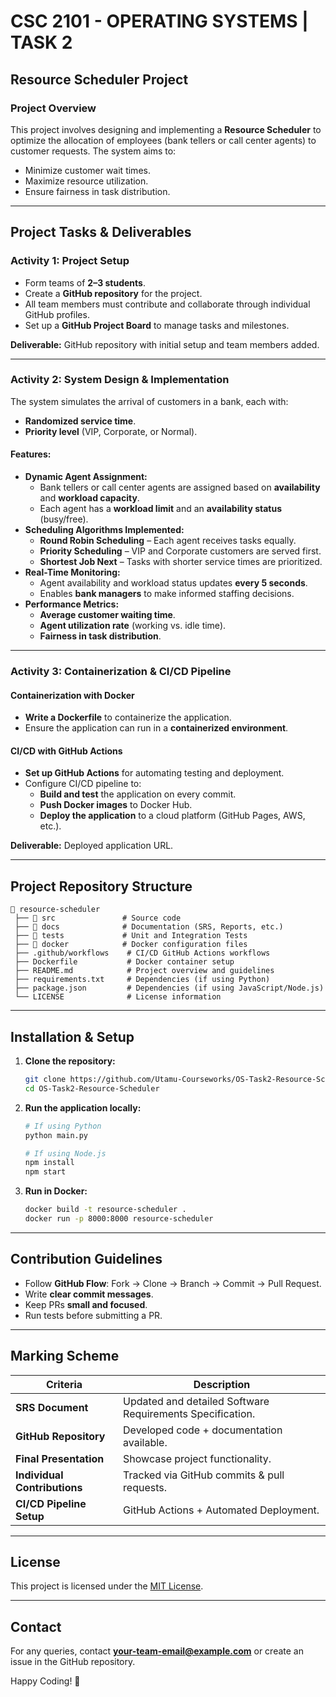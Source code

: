 # CSC 2101 - OPERATING SYSTEMS | TASK 2

## Resource Scheduler Project

### Project Overview
This project involves designing and implementing a **Resource Scheduler** to optimize the allocation of employees (bank tellers or call center agents) to customer requests. The system aims to:
- Minimize customer wait times.
- Maximize resource utilization.
- Ensure fairness in task distribution.

---

## Project Tasks & Deliverables

### Activity 1: Project Setup
- Form teams of **2–3 students**.
- Create a **GitHub repository** for the project.
- All team members must contribute and collaborate through individual GitHub profiles.
- Set up a **GitHub Project Board** to manage tasks and milestones.

**Deliverable:** GitHub repository with initial setup and team members added.

---

### Activity 2: System Design & Implementation
The system simulates the arrival of customers in a bank, each with:
- **Randomized service time**.
- **Priority level** (VIP, Corporate, or Normal).

#### Features:
- **Dynamic Agent Assignment:**
  - Bank tellers or call center agents are assigned based on **availability** and **workload capacity**.
  - Each agent has a **workload limit** and an **availability status** (busy/free).
- **Scheduling Algorithms Implemented:**
  - **Round Robin Scheduling** – Each agent receives tasks equally.
  - **Priority Scheduling** – VIP and Corporate customers are served first.
  - **Shortest Job Next** – Tasks with shorter service times are prioritized.
- **Real-Time Monitoring:**
  - Agent availability and workload status updates **every 5 seconds**.
  - Enables **bank managers** to make informed staffing decisions.
- **Performance Metrics:**
  - **Average customer waiting time**.
  - **Agent utilization rate** (working vs. idle time).
  - **Fairness in task distribution**.

---

### Activity 3: Containerization & CI/CD Pipeline
#### Containerization with Docker
- **Write a Dockerfile** to containerize the application.
- Ensure the application can run in a **containerized environment**.

#### CI/CD with GitHub Actions
- **Set up GitHub Actions** for automating testing and deployment.
- Configure CI/CD pipeline to:
  - **Build and test** the application on every commit.
  - **Push Docker images** to Docker Hub.
  - **Deploy the application** to a cloud platform (GitHub Pages, AWS, etc.).

**Deliverable:** Deployed application URL.

---

## Project Repository Structure
```
📂 resource-scheduler
 ├── 📂 src               # Source code
 ├── 📂 docs              # Documentation (SRS, Reports, etc.)
 ├── 📂 tests             # Unit and Integration Tests
 ├── 📂 docker            # Docker configuration files
 ├── .github/workflows    # CI/CD GitHub Actions workflows
 ├── Dockerfile           # Docker container setup
 ├── README.md            # Project overview and guidelines
 ├── requirements.txt     # Dependencies (if using Python)
 ├── package.json         # Dependencies (if using JavaScript/Node.js)
 └── LICENSE              # License information
```

---

## Installation & Setup
1. **Clone the repository:**
   ```bash
   git clone https://github.com/Utamu-Courseworks/OS-Task2-Resource-Scheduler
   cd OS-Task2-Resource-Scheduler
   ```
2. **Run the application locally:**
   ```bash
   # If using Python
   python main.py
   ```
   ```bash
   # If using Node.js
   npm install
   npm start
   ```
3. **Run in Docker:**
   ```bash
   docker build -t resource-scheduler .
   docker run -p 8000:8000 resource-scheduler
   ```

---

## Contribution Guidelines
- Follow **GitHub Flow**: Fork → Clone → Branch → Commit → Pull Request.
- Write **clear commit messages**.
- Keep PRs **small and focused**.
- Run tests before submitting a PR.

---

## Marking Scheme
| Criteria | Description |
|----------|-------------|
| **SRS Document** | Updated and detailed Software Requirements Specification. |
| **GitHub Repository** | Developed code + documentation available. |
| **Final Presentation** | Showcase project functionality. |
| **Individual Contributions** | Tracked via GitHub commits & pull requests. |
| **CI/CD Pipeline Setup** | GitHub Actions + Automated Deployment. |

---

## License
This project is licensed under the [MIT License](LICENSE).

---

## Contact
For any queries, contact **your-team-email@example.com** or create an issue in the GitHub repository.

Happy Coding! 🚀
